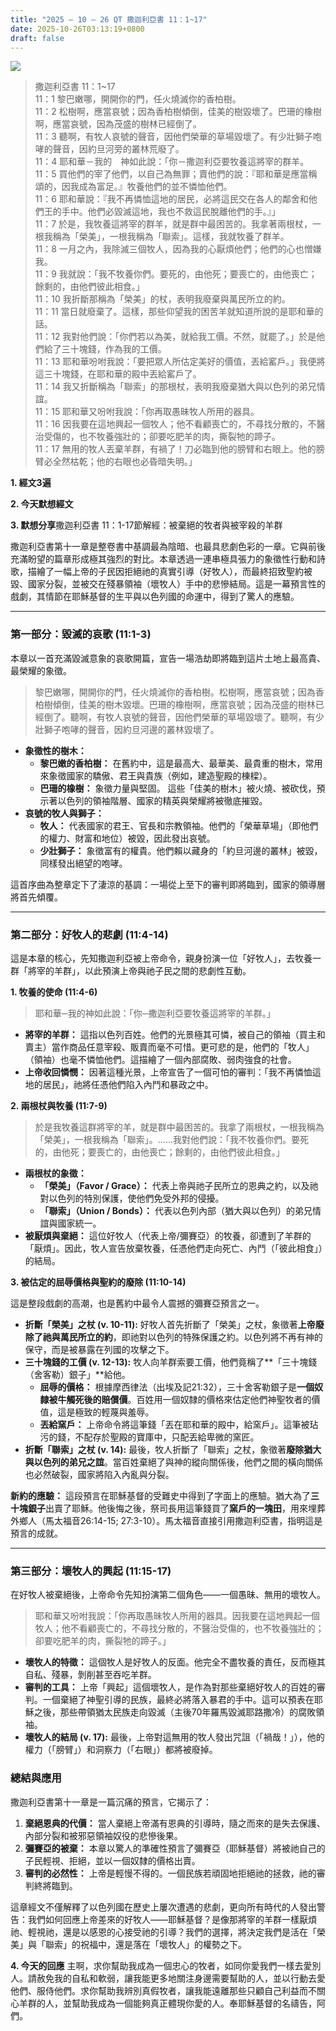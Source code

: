 ```yaml
---
title: "2025 – 10 – 26 QT 撒迦利亞書 11：1~17"
date: 2025-10-26T03:13:19+0800
draft: false
---
```


![](/images/qt.jpg)
> 撒迦利亞書 11：1~17  
> 11：1 黎巴嫩哪，開開你的門，任火燒滅你的香柏樹。  
> 11：2 松樹啊，應當哀號；因為香柏樹傾倒，佳美的樹毀壞了。巴珊的橡樹啊，應當哀號，因為茂盛的樹林已經倒了。         
> 11：3 聽啊，有牧人哀號的聲音，因他們榮華的草場毀壞了。有少壯獅子咆哮的聲音，因約旦河旁的叢林荒廢了。  
> 11：4 耶和華－我的　神如此說：「你－撒迦利亞要牧養這將宰的群羊。  
> 11：5 買他們的宰了他們，以自己為無罪；賣他們的說：『耶和華是應當稱頌的，因我成為富足。』牧養他們的並不憐恤他們。  
> 11：6 耶和華說：『我不再憐恤這地的居民，必將這民交在各人的鄰舍和他們王的手中。他們必毀滅這地，我也不救這民脫離他們的手。』」  
> 11：7 於是，我牧養這將宰的群羊，就是群中最困苦的。我拿著兩根杖，一根我稱為「榮美」，一根我稱為「聯索」。這樣，我就牧養了群羊。  
> 11：8 一月之內，我除滅三個牧人，因為我的心厭煩他們；他們的心也憎嫌我。  
> 11：9 我就說：「我不牧養你們。要死的，由他死；要喪亡的，由他喪亡；餘剩的，由他們彼此相食。」  
> 11：10 我折斷那稱為「榮美」的杖，表明我廢棄與萬民所立的約。  
> 11：11 當日就廢棄了。這樣，那些仰望我的困苦羊就知道所說的是耶和華的話。  
> 11：12 我對他們說：「你們若以為美，就給我工價。不然，就罷了。」於是他們給了三十塊錢，作為我的工價。  
> 11：13 耶和華吩咐我說：「要把眾人所估定美好的價值，丟給窰戶。」我便將這三十塊錢，在耶和華的殿中丟給窰戶了。  
> 11：14 我又折斷稱為「聯索」的那根杖，表明我廢棄猶大與以色列的弟兄情誼。  
> 11：15 耶和華又吩咐我說：「你再取愚昧牧人所用的器具。  
> 11：16 因我要在這地興起一個牧人；他不看顧喪亡的，不尋找分散的，不醫治受傷的，也不牧養強壯的；卻要吃肥羊的肉，撕裂牠的蹄子。  
> 11：17 無用的牧人丟棄羊群，有禍了！刀必臨到他的膀臂和右眼上。他的膀臂必全然枯乾；他的右眼也必昏暗失明。」  



**1.  經文3遍**

**2. 今天默想經文**

**3. 默想分享**撒迦利亞書 11：1-17節解經：被棄絕的牧者與被宰殺的羊群



撒迦利亞書第十一章是整卷書中基調最為陰暗、也最具悲劇色彩的一章。它與前後充滿盼望的篇章形成極其強烈的對比。本章透過一連串極具張力的象徵性行動和詩歌，描繪了一幅上帝的子民因拒絕祂的真實引導（好牧人），而最終招致聖約被毀、國家分裂，並被交在殘暴領袖（壞牧人）手中的悲慘結局。這是一幕預言性的戲劇，其情節在耶穌基督的生平與以色列國的命運中，得到了驚人的應驗。

------



### **第一部分：毀滅的哀歌 (11:1-3)**



本章以一首充滿毀滅意象的哀歌開篇，宣告一場浩劫即將臨到這片土地上最高貴、最榮耀的象徵。

> 黎巴嫩哪，開開你的門，任火燒滅你的香柏樹。松樹啊，應當哀號；因為香柏樹傾倒，佳美的樹木毀壞。巴珊的橡樹啊，應當哀號；因為茂盛的樹林已經倒了。聽啊，有牧人哀號的聲音，因他們榮華的草場毀壞了。聽啊，有少壯獅子咆哮的聲音，因約旦河邊的叢林毀壞了。

- **象徵性的樹木：**
  - **黎巴嫩的香柏樹：** 在舊約中，這是最高大、最華美、最貴重的樹木，常用來象徵國家的驕傲、君王與貴族（例如，建造聖殿的棟樑）。
  - **巴珊的橡樹：** 象徵力量與堅固。 這些「佳美的樹木」被火燒、被砍伐，預示著以色列的領袖階層、國家的精英與榮耀將被徹底摧毀。
- **哀號的牧人與獅子：**
  - **牧人：** 代表國家的君王、官長和宗教領袖。他們的「榮華草場」（即他們的權力、財富和地位）被毀，因此發出哀號。
  - **少壯獅子：** 象徵富有的權貴。他們賴以藏身的「約旦河邊的叢林」被毀，同樣發出絕望的咆哮。

這首序曲為整章定下了淒涼的基調：一場從上至下的審判即將臨到，國家的領導層將首先傾覆。

------



### **第二部分：好牧人的悲劇 (11:4-14)**



這是本章的核心，先知撒迦利亞被上帝命令，親身扮演一位「好牧人」，去牧養一群「將宰的羊群」，以此預演上帝與祂子民之間的悲劇性互動。

**1. 牧養的使命 (11:4-6)**

> 耶和華─我的神如此說：「你─撒迦利亞要牧養這將宰的羊群。」

- **將宰的羊群：** 這指以色列百姓。他們的光景極其可憐，被自己的領袖（買主和賣主）當作商品任意宰殺、販賣而毫不可惜。更可悲的是，他們的「牧人」（領袖）也毫不憐恤他們。這描繪了一個內部腐敗、弱肉強食的社會。
- **上帝收回憐憫：** 因著這種光景，上帝宣告了一個可怕的審判：「我不再憐恤這地的居民」，祂將任憑他們陷入內鬥和暴政之中。

**2. 兩根杖與牧養 (11:7-9)**

> 於是我牧養這群將宰的羊，就是群中最困苦的。我拿了兩根杖，一根我稱為「榮美」，一根我稱為「聯索」。……我對他們說：「我不牧養你們。要死的，由他死；要喪亡的，由他喪亡；餘剩的，由他們彼此相食。」

- **兩根杖的象徵：**
  - **「榮美」（Favor / Grace）：** 代表上帝與祂子民所立的恩典之約，以及祂對以色列的特別保護，使他們免受外邦的侵擾。
  - **「聯索」（Union / Bonds）：** 代表以色列內部（猶大與以色列）的弟兄情誼與國家統一。
- **被厭煩與棄絕：** 這位好牧人（代表上帝/彌賽亞）的牧養，卻遭到了羊群的「厭煩」。因此，牧人宣告放棄牧養，任憑他們走向死亡、內鬥（「彼此相食」）的結局。

**3. 被估定的屈辱價格與聖約的廢除 (11:10-14)**

這是整段戲劇的高潮，也是舊約中最令人震撼的彌賽亞預言之一。

- **折斷「榮美」之杖 (v. 10-11):** 好牧人首先折斷了「榮美」之杖，象徵著**上帝廢除了祂與萬民所立的約**，即祂對以色列的特殊保護之約。以色列將不再有神的保守，而是被暴露在列國的攻擊之下。
- **三十塊錢的工價 (v. 12-13):** 牧人向羊群索要工價，他們竟稱了**「三十塊錢（舍客勒）銀子」**給他。
  - **屈辱的價格：** 根據摩西律法（出埃及記21:32），三十舍客勒銀子是**一個奴隸被牛觸死後的賠償價**。百姓用一個奴隸的價格來估定他們神聖牧者的價值，這是極致的輕蔑與羞辱。
  - **丟給窯戶：** 上帝命令將這筆錢「丟在耶和華的殿中，給窯戶」。這筆被玷污的錢，不配存於聖殿的寶庫中，只配丟給卑微的窯匠。
- **折斷「聯索」之杖 (v. 14):** 最後，牧人折斷了「聯索」之杖，象徵著**廢除猶大與以色列的弟兄之誼**。當百姓棄絕了與神的縱向關係後，他們之間的橫向關係也必然破裂，國家將陷入內亂與分裂。

**新約的應驗：** 這段預言在耶穌基督的受難史中得到了字面上的應驗。猶大為了**三十塊銀子**出賣了耶穌。他後悔之後，祭司長用這筆錢買了**窯戶的一塊田**，用來埋葬外鄉人（馬太福音26:14-15; 27:3-10）。馬太福音直接引用撒迦利亞書，指明這是預言的成就。

------



### **第三部分：壞牧人的興起 (11:15-17)**



在好牧人被棄絕後，上帝命令先知扮演第二個角色——一個愚昧、無用的壞牧人。

> 耶和華又吩咐我說：「你再取愚昧牧人所用的器具。因我要在這地興起一個牧人；他不看顧喪亡的，不尋找分散的，不醫治受傷的，也不牧養強壯的；卻要吃肥羊的肉，撕裂牠的蹄子。」

- **壞牧人的特徵：** 這個牧人是好牧人的反面。他完全不盡牧養的責任，反而極其自私、殘暴，剝削甚至吞吃羊群。
- **審判的工具：** 上帝「興起」這個壞牧人，是作為對那些棄絕好牧人的百姓的審判。一個棄絕了神聖引導的民族，最終必將落入暴君的手中。這可以預表在耶穌之後，那些帶領猶太民族走向毀滅（主後70年羅馬毀滅耶路撒冷）的腐敗領袖。
- **壞牧人的結局 (v. 17):** 最後，上帝對這無用的牧人發出咒詛（「禍哉！」），他的權力（「膀臂」）和洞察力（「右眼」）都將被廢掉。



### **總結與應用**



撒迦利亞書第十一章是一篇沉痛的預言，它揭示了：

1. **棄絕恩典的代價：** 當人棄絕上帝滿有恩典的引導時，隨之而來的是失去保護、內部分裂和被邪惡領袖奴役的悲慘後果。
2. **彌賽亞的被棄：** 本章以驚人的準確性預言了彌賽亞（耶穌基督）將被祂自己的子民輕視、拒絕，並以一個奴隸的價格出賣。
3. **審判的必然性：** 上帝是輕慢不得的。一個民族若頑固地拒絕祂的拯救，祂的審判終將臨到。

這章經文不僅解釋了以色列國在歷史上屢次遭遇的悲劇，更向所有時代的人發出警告：我們如何回應上帝差來的好牧人——耶穌基督？是像那將宰的羊群一樣厭煩祂、輕視祂，還是以感恩的心接受祂的引導？我們的選擇，將決定我們是活在「榮美」與「聯索」的祝福中，還是落在「壞牧人」的權勢之下。

**4. 今天的回應**
主啊，求你幫助我成為一個忠心的牧者，如同你愛我們一樣去愛別人。請赦免我的自私和軟弱，讓我能更多地關注身邊需要幫助的人，並以行動去愛他們、服侍他們。求你幫助我辨別真假牧者，讓我能遠離那些只顧自己利益而不關心羊群的人，並幫助我成為一個能夠真正體現你愛的人。奉耶穌基督的名禱告，阿們。

